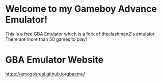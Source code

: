 # Welcome to my Gameboy Advance Emulator!

This is a free GBA Emulator which is a fork of theclashman2's emulator. There are more than 50 games to play!

# GBA Emulator Website

https://amogosreal.github.io/gbaemu/
